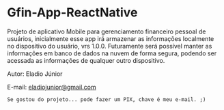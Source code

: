 # Gfin-App-ReactNative

Projeto de aplicativo Mobile para gerenciamento financeiro pessoal de usuários, inicialmente esse app irá armazenar as informações localmente no dispositivo do usuário, vrs 1.0.0. Futuramente será possível manter as informações em banco de dados na nuvem de forma segura, podendo ser acessada as informações de qualquer outro dispositivo.

Autor: Eladio Júnior

E-mail: eladiojunior@gmail.com

`` Se gostou do projeto... pode fazer um PIX, chave é meu e-mail. ;) ``